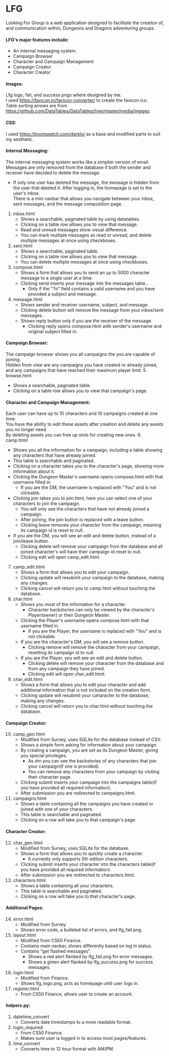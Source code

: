 # LFG
Looking For Group is a web application designed to facilitate the creation of, and communication within, Dungeons and Dragons adventuring groups.  
#### LFG's major features include:
- An internal messaging system
- Campaign Browser
- Character and Campaign Management
- Campaign Creator
- Character Creator

#### Images:
Lfg logo, fail, and success pngs where designed by me.  
I used https://favicon.io/favicon-converter/ to create the favicon.ico.  
Table sorting arrows are from https://github.com/DataTables/DataTables/tree/master/media/images.

#### CSS:
I used https://bootswatch.com/darkly/ as a base and modified parts to suit my aesthetic.

#### Internal Messaging:
The internal messaging system works like a simplier version of email.  
Messages are only removed from the database if both the sender and receiver have decided to delete the message.  
- If only one user has deleted the message, the message is hidden from the user that deleted it.
After logging in, the homepage is set to the user's inbox.  
There is a mini navbar that allows you navigate between your inbox, sent messages, and the message composition page.
1. inbox.html
   - Shows a searchable, paginated table by using datatables.
   - Clicking on a table row allows you to view that message.
   - Read and unread messages show visual difference.
   - You can mark multiple messages as read or unread, and delete multiple messages at once using checkboxes.
2. sent.html
   - Shows a searchable, paginated table.
   - Clicking on a table row allows you to view that message.
   - You can delete multiple messages at once using checkboxes.
3. compose.html
   - Shows a form that allows you to send an up to 5000 character message to a single user at a time.
   - Clicking send inserts your message into the messages table...
     - Only if the "To" field contains a valid username and you have provided a subject and message.
4. message.html
   - Shows sender and receiver username, subject, and message.
   - Clicking delete button will remove the message from your inbox/sent messages.
   - Shows reply button only if you are the receiver of the message.
     - Clicking reply opens compose.html with sender's username and original subject filled in.

#### Campaign Browser:
The campaign browser shows you all campaigns the you are capable of joining.  
Hidden from view are any campaigns you have created or already joined, and any campaigns that have reached their maximum player limit.
5. browse.html
   - Shows a searchable, paginated table.
   - Clicking on a table row allows you to view that campaign's page.

#### Character and Campaign Management:
Each user can have up to 10 characters and 10 campaigns created at one time.  
You have the ability to edit these assets after creation and delete any assets you no longer need.  
By deleting assets you can free up slots for creating new ones.
6. camp.html
   - Shows you all the information for a campaign, including a table showing any characters that have already joined.
   - This table is searchable and paginated.
   - Clicking on a character takes you to the character's page, showing more information about it.
   - Clicking the Dungeon Master's username opens compose.html with that username filled in.
     - If you are the DM, the username is replaced with "You" and is not clickable.
   - Clicking join takes you to join.html, here you can select one of your characters to join the campaign.
     - You will only see the characters that have not already joined a campaign.
     - After joining, the join button is replaced with a leave button.
     - Clicking leave removes your character from the campaign, meaning its campaign id is reset to null.
   - If you are the DM, you will see an edit and delete button, instead of a join/leave button.
     - Clicking delete will remove your campaign from the database and all joined character's will have their campaign id reset to null.
     - Clicking edit will open camp_edit.html.
7. camp_edit.html
   - Shows a form that allows you to edit your campaign.
   - Clicking update will resubmit your campaign to the database, making any changes.
   - Clicking cancel will return you to camp.html without touching the database.
8. char.html
   - Shows you most of the information for a character.
     - Character backstories can only be viewed by the character's Player(owner) or their Dungeon Master.
   - Clicking the Player's username opens compose.html with that username filled in.
     - If you are the Player, the username is replaced with "You" and is not clickable.
   - If you are the character's DM, you will see a remove button.
     - Clicking remove will remove the character from your campaign, resetting its campaign id to null.
   - If you are the Player, you will see an edit and delete button.
     - Clicking delete will remove your character from the database and from any campaign they have joined.
     - Clicking edit will open char_edit.html.
9. char_edit.html
   - Shows a form that allows you to edit your character and add additional information that is not included on the creation form.
   - Clicking update will resubmit your caharacter to the database, making any changes.
   - Clicking cancel will return you to char.html without touching the database.

#### Campaign Creator:
10. camp_gen.html
    - Modified from Survey, uses SQLite for the database instead of CSV.
    - Shows a simple form asking for information about your campaign.
    - By creating a campaign, you are set as its Dungeon Master, giving you special privileges.
      - As dm you can see the backstories of any characters that join your campaign(if one is provided).
      - You can remove any characters from your campaign by visiting their character page.
    - Clicking submit inserts your campaign into the campaigns table(if you have provided all required information).
    - After submission you are redirected to campaigns.html.
11. campaigns.html
     - Shows a table containing all the campaigns you have created or joined with one of your characters.
     - This table is searchable and paginated.
     - Clicking on a row will take you to that campaign's page.

#### Character Creator:
12. char_gen.html
    - Modified from Survey, uses SQLite for the database.
    - Shows a form that allows you to quickly create a character.
      - It currently only supports 5th edition characters.
    - Clicking submit inserts your character into the characters table(if you have provided all required information).
    - After submission you are redirected to characters.html.
13. characters.html
    - Shows a table containing all your characters.
    - This table is searchable and paginated.
    - Clicking on a row will take you to that character's page.

#### Additional Pages:
14. error.html
    - Modified from Survey.
    - Shows error code, a bulleted list of errors, and lfg_fail.png.
15. layout.html
    - Modified from CS50 Finance.
    - Contains main navbar, shows differently based on log in status.
    - Contains "get flashed messages".
      - Shows a red alert flanked by lfg_fail.png for error messages.
      - Shows a green alert flanked by lfg_success.png for success messages.
16. login.html
    - Modified from Finance.
    - Shows lfg_logo.png, acts as homepage until user logs in.
17. register.html
    - From CS50 Finance, allows user to create an account.

#### helpers.py:
1. datetime_convert  
   - Converts date timestamps to a more readable format.
2. login_required  
   - From CS50 Finance.
   - Makes sure user is logged in to access most pages/features.  
3. time_convert  
   - Converts time to 12 hour format with AM/PM.
